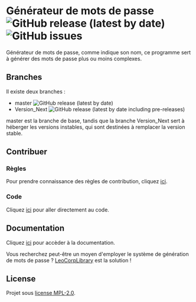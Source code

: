 # Générateur de mots de passe ![GitHub release (latest by date)](https://img.shields.io/github/v/release/Leo-Corporation/Generateur-de-mots-de-passe) ![GitHub issues](https://img.shields.io/github/issues-raw/Leo-Corporation/Generateur-de-mots-de-passe?label=issues)
Générateur de mots de passe, comme indique son nom, ce programme sert à générer des mots de passe plus ou moins complexes.
## Branches
Il existe deux branches :
* master ![GitHub release (latest by date)](https://img.shields.io/github/v/release/Leo-Corporation/Generateur-de-mots-de-passe)
* Version_Next ![GitHub release (latest by date including pre-releases)](https://img.shields.io/github/v/release/Leo-Corporation/Generateur-de-mots-de-passe?include_prereleases)

master est la branche de base, tandis que la branche Version_Next sert à héberger les versions instables, qui sont destinées à remplacer la version stable.

## Contribuer
### Règles
Pour prendre connaissance des règles de contribution, cliquez [ici](https://github.com/Leo-Corporation/Generateur-de-mots-de-passe/blob/master/CONTRIBUTING.md).
### Code
Cliquez [ici](https://github.com/Leo-Corporation/Generateur-de-mots-de-passe/tree/master/G%C3%A9n%C3%A9rateur%20de%20mot%20de%20passe%202/G%C3%A9n%C3%A9rateur%20de%20mots%20de%20passe%203) pour aller directement au code.
## Documentation
Cliquez [ici](https://github.com/Leo-Corporation/Generateur-de-mots-de-passe/wiki) pour accèder à la documentation.

Vous recherchez peut-être un moyen d'employer le système de génération de mots de passe ? [LeoCorpLibrary](https://github.com/Leo-Corporation/LeoCorpLibrary) est la solution !
## License
Projet sous [license MPL-2.0](https://github.com/Leo-Corporation/Generateur-de-mots-de-passe/blob/master/LICENSE.md).
